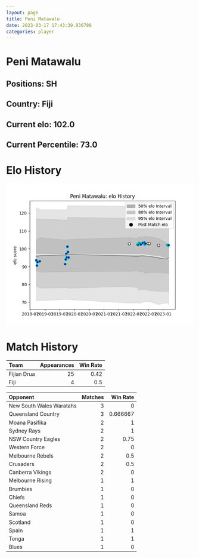 ```yaml
---  
layout: page  
title: Peni Matawalu  
date: 2023-03-17 17:43:39.936788  
categories: player  
---
```

# Peni Matawalu

## Positions: SH

## Country: Fiji

## Current elo: 102.0

## Current Percentile: 73.0

# Elo History


![elo history](history_PeniMatawalu.png)
# Match History


| Team        |   Appearances |   Win Rate |
|:------------|--------------:|-----------:|
| Fijian Drua |            25 |       0.42 |
| Fiji        |             4 |       0.5  |

| Opponent                 |   Matches |   Win Rate |
|:-------------------------|----------:|-----------:|
| New South Wales Waratahs |         3 |   0        |
| Queensland Country       |         3 |   0.666667 |
| Moana Pasifika           |         2 |   1        |
| Sydney Rays              |         2 |   1        |
| NSW Country Eagles       |         2 |   0.75     |
| Western Force            |         2 |   0        |
| Melbourne Rebels         |         2 |   0.5      |
| Crusaders                |         2 |   0.5      |
| Canberra Vikings         |         2 |   0        |
| Melbourne Rising         |         1 |   1        |
| Brumbies                 |         1 |   0        |
| Chiefs                   |         1 |   0        |
| Queensland Reds          |         1 |   0        |
| Samoa                    |         1 |   0        |
| Scotland                 |         1 |   0        |
| Spain                    |         1 |   1        |
| Tonga                    |         1 |   1        |
| Blues                    |         1 |   0        |
